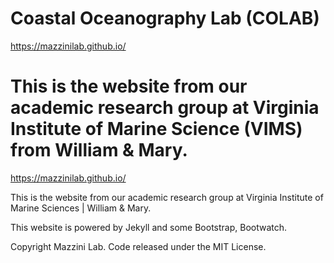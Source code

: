 # Coastal Oceanography Lab (COLAB)

 https://mazzinilab.github.io/

 This is the website from our academic research group at Virginia Institute of Marine Science (VIMS) from William & Mary.
=======
 https://mazzinilab.github.io/ 
 
 This is the website from our academic research group at Virginia Institute of Marine Sciences | William & Mary.

This website is powered by Jekyll and some Bootstrap, Bootwatch.

Copyright Mazzini Lab. Code released under the MIT License.
